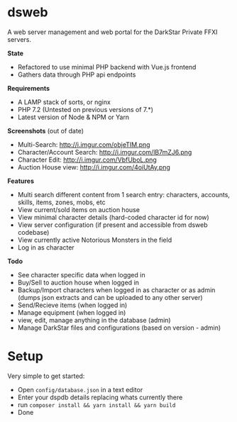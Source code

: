 dsweb
=====

A web server management and web portal for the DarkStar Private FFXI servers.

**State**
- Refactored to use minimal PHP backend with Vue.js frontend
- Gathers data through PHP api endpoints

**Requirements**
- A LAMP stack of sorts, or nginx
- PHP 7.2 (Untested on previous versions of 7.*)
- Latest version of Node & NPM or Yarn

**Screenshots** (out of date)
- Multi-Search: http://i.imgur.com/objeTIM.png
- Character/Account Search: http://i.imgur.com/lB7mZJ6.png
- Character Edit: http://i.imgur.com/VbfUboL.png
- Auction House view: http://i.imgur.com/4oiUtAy.png

**Features**
- Multi search different content from 1 search entry: characters, accounts, skills, items, zones, mobs, etc
- View current/sold items on auction house
- View minimal character details (hard-coded character id for now)
- View server configuration (if present and accessible from dsweb codebase)
- View currently active Notorious Monsters in the field
- Log in as character

**Todo**
- See character specific data when logged in
- Buy/Sell to auction house when logged in
- Backup/Import characters when logged in as character or as admin (dumps json extracts and can be uploaded to any other server)
- Send/Recieve items (when logged in)
- Manage equipment (when logged in)
- view, edit, manage anything in the database (admin)
- Manage DarkStar files and configurations (based on version - admin)

Setup
=====
Very simple to get started:

- Open ```config/database.json``` in a text editor
- Enter your dspdb details replacing whats currently there
- run ```composer install && yarn install && yarn build```
- Done
